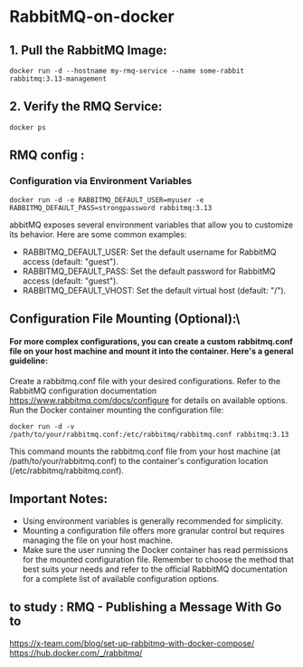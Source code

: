 # RabbitMQ-on-docker

## 1. Pull the RabbitMQ Image:

```
docker run -d --hostname my-rmq-service --name some-rabbit rabbitmq:3.13-management
```

## 2. Verify the RMQ Service:

```
docker ps
```

## RMQ config : 
### Configuration via Environment Variables
```
docker run -d -e RABBITMQ_DEFAULT_USER=myuser -e RABBITMQ_DEFAULT_PASS=strongpassword rabbitmq:3.13
```
abbitMQ exposes several environment variables that allow you to customize its behavior. Here are some common examples:

- RABBITMQ_DEFAULT_USER: Set the default username for RabbitMQ access (default: "guest").
- RABBITMQ_DEFAULT_PASS: Set the default password for RabbitMQ access (default: "guest").
- RABBITMQ_DEFAULT_VHOST: Set the default virtual host (default: "/").

## Configuration File Mounting  (Optional):\
#### For more complex configurations, you can create a custom rabbitmq.conf file on your host machine and mount it into the container. Here's a general guideline:

Create a rabbitmq.conf file with your desired configurations. Refer to the RabbitMQ configuration documentation https://www.rabbitmq.com/docs/configure for details on available options.
Run the Docker container mounting the configuration file:


```
docker run -d -v /path/to/your/rabbitmq.conf:/etc/rabbitmq/rabbitmq.conf rabbitmq:3.13
```
This command mounts the rabbitmq.conf file from your host machine (at /path/to/your/rabbitmq.conf) to the container's configuration location (/etc/rabbitmq/rabbitmq.conf).

## Important Notes:

- Using environment variables is generally recommended for simplicity.
- Mounting a configuration file offers more granular control but requires managing the file on your host machine.
- Make sure the user running the Docker container has read permissions for the mounted configuration file.
Remember to choose the method that best suits your needs and refer to the official RabbitMQ documentation for a complete list of available configuration options.



## to study : RMQ - Publishing a Message With Go to 
https://x-team.com/blog/set-up-rabbitmq-with-docker-compose/
https://hub.docker.com/_/rabbitmq/

